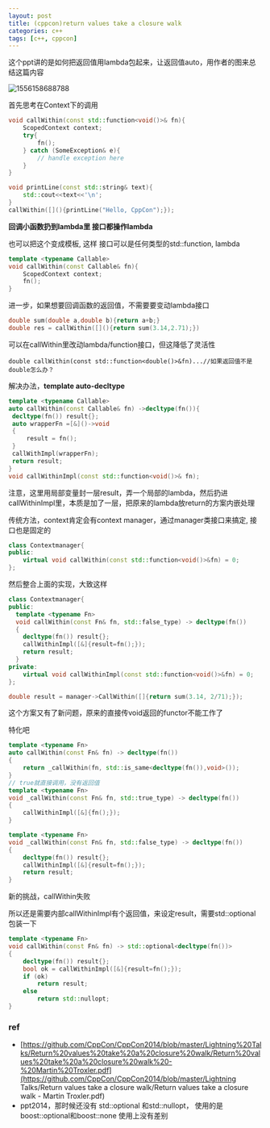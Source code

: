```yaml
---
layout: post
title: (cppcon)return values take a closure walk
categories: c++
tags: [c++, cppcon]
---
```

  

这个ppt讲的是如何把返回值用lambda包起来，让返回值auto，用作者的图来总结这篇内容

![1556158688788](https://wanghenshui.github.io/assets/1556158688788.png)



首先思考在Context下的调用

```c++
void callWithin(const std::function<void()>& fn){
    ScopedContext context;
    try{
        fn();
    } catch (SomeException& e){
        // handle exception here
    }
}

void printLine(const std::string& text){
    std::cout<<text<<'\n';
}
callWithin([](){printLine("Hello, CppCon");});
```

**回调小函数扔到lambda里 接口都操作lambda**



也可以把这个变成模板, 这样 接口可以是任何类型的std::function, lambda

```c++
template <typename Callable>
void callWithin(const Callable& fn){
    ScopedContext context;
    fn();
}
```



进一步，如果想要回调函数的返回值，不需要要变动lambda接口

```c++
double sum(double a,double b){return a+b;}
double res = callWithin([](){return sum(3.14,2.71);})
```

可以在callWithin里改动lambda/function接口，但这降低了灵活性

```
double callWithin(const std::function<double()>&fn)...//如果返回值不是double怎么办？
```

解决办法，**template auto-decltype**

  ```c++
template <typename Callable> 
auto callWithin(const Callable& fn) ->decltype(fn()){
   decltype(fn()) result{};
   auto wrapperFn =[&]()->void
   {
       result = fn();
   }
   callWithImpl(wrapperFn);
   return result;
}
void callWithinImpl(const std::function<void()>& fn);
  ```

注意，这里用局部变量封一层result，弄一个局部的lambda，然后扔进callWithinImpl里，本质是加了一层，把原来的lambda放return的方案内嵌处理

传统方法，context肯定会有context manager，通过manager类接口来搞定, 接口也是固定的

```c++
class Contextmanager{
public:
    virtual void callWithin(const std::function<void()>&fn) = 0;
};
```

然后整合上面的实现，大致这样

```c++
class Contextmanager{
public:
  template <typename Fn>
  void callWithin(const Fn& fn, std::false_type) -> decltype(fn())
  {
    decltype(fn()) result{};
    callWithinImpl([&]{result=fn();});
    return result;
  }
private:
    virtual void callWithinImpl(const std::function<void()>&fn) = 0;
};

double result = manager->CallWithin([]{return sum(3.14, 2/71);});
```



这个方案又有了新问题，原来的直接传void返回的functor不能工作了

特化吧

```c++
template <typename Fn>
auto callWithin(const Fn& fn) -> decltype(fn())
{
    return _callWithin(fn, std::is_same<decltype(fn()),void>());
}
// true就直接调用，没有返回值
template <typename Fn>
void _callWithin(const Fn& fn, std::true_type) -> decltype(fn())
{
    callWithinImpl([&]{fn();});
}

template <typename Fn>
void _callWithin(const Fn& fn, std::false_type) -> decltype(fn())
{
    decltype(fn()) result{};
    callWithinImpl([&]{result=fn();});
    return result;
}
```



 新的挑战，callWithin失败

所以还是需要内部callWithinImpl有个返回值，来设定result，需要std::optional  包装一下

```c++
template <typename Fn>
void callWithin(const Fn& fn) -> std::optional<decltype(fn())>
{
    decltype(fn()) result{};
    bool ok = callWithinImpl([&]{result=fn();});
    if (ok)
    	return result;
    else
        return std::nullopt;
}
```



### ref

- [https://github.com/CppCon/CppCon2014/blob/master/Lightning%20Talks/Return%20values%20take%20a%20closure%20walk/Return%20values%20take%20a%20closure%20walk%20-%20Martin%20Troxler.pdf](https://github.com/CppCon/CppCon2014/blob/master/Lightning Talks/Return values take a closure walk/Return values take a closure walk - Martin Troxler.pdf)
-  ppt2014，那时候还没有 std::optional 和std::nullopt， 使用的是 boost::optional和boost::none 使用上没有差别

